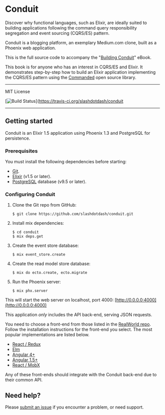 # Conduit

Discover why functional languages, such as Elixir, are ideally suited to building applications following the command query responsibility segregation and event sourcing (CQRS/ES) pattern.

Conduit is a blogging platform, an exemplary Medium.com clone, built as a Phoenix web application.

This is the full source code to accompany the "[Building Conduit](https://leanpub.com/buildingconduit)" eBook.

This book is for anyone who has an interest in CQRS/ES and Elixir. It demonstrates step-by-step how to build an Elixir application implementing the CQRS/ES pattern using the [Commanded](https://github.com/slashdotdash/commanded) open source library.

---

MIT License

[![Build Status](https://travis-ci.org/slashdotdash/conduit.svg?branch=master)](https://travis-ci.org/slashdotdash/conduit

---

## Getting started

Conduit is an Elixir 1.5 application using Phoenix 1.3 and PostgreSQL for persistence.

### Prerequisites

You must install the following dependencies before starting:

- [Git](https://git-scm.com/).
- [Elixir](https://elixir-lang.org/install.html) (v1.5 or later).
- [PostgreSQL](https://www.postgresql.org/) database (v9.5 or later).

### Configuring Conduit

1. Clone the Git repo from GitHub:

    ```console
    $ git clone https://github.com/slashdotdash/conduit.git
    ```

2. Install mix dependencies:

    ```console
    $ cd conduit
    $ mix deps.get
    ```

3. Create the event store database:

    ```console
    $ mix event_store.create
    ```

4. Create the read model store database:

    ```console
    $ mix do ecto.create, ecto.migrate
    ```

5. Run the Phoenix server:

    ```console
    $ mix phx.server
    ```

  This will start the web server on localhost, port 4000: [http://0.0.0.0:4000](http://0.0.0.0:4000)

This application *only* includes the API back-end, serving JSON requests.

You need to choose a front-end from those listed in the [RealWorld repo](https://github.com/gothinkster/realworld). Follow the installation instructions for the front-end you select. The most popular implementations are listed below.

- [React / Redux](https://github.com/gothinkster/react-redux-realworld-example-app)
- [Elm](https://github.com/rtfeldman/elm-spa-example)
- [Angular 4+](https://github.com/gothinkster/angular-realworld-example-app)
- [Angular 1.5+](https://github.com/gothinkster/angularjs-realworld-example-app)
- [React / MobX](https://github.com/gothinkster/react-mobx-realworld-example-app)

Any of these front-ends should integrate with the Conduit back-end due to their common API.

## Need help?

Please [submit an issue](https://github.com/slashdotdash/conduit/issues) if you encounter a problem, or need support.
